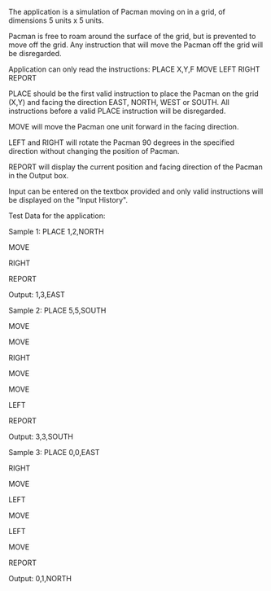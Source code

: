 The application is a simulation of Pacman moving on in a grid, of dimensions 5 units x 5 units.

Pacman is free to roam around the surface of the grid, but is prevented to move off the grid. Any instruction that will move the Pacman off the grid will be disregarded.

Application can only read the instructions:
PLACE X,Y,F
MOVE
LEFT
RIGHT
REPORT

PLACE should be the first valid instruction to place the Pacman on the grid (X,Y) and facing the direction EAST, NORTH, WEST or SOUTH.
All instructions before a valid PLACE instruction will be disregarded.

MOVE will move the Pacman one unit forward in the facing direction.

LEFT and RIGHT will rotate the Pacman 90 degrees in the specified direction without changing the position of Pacman.

REPORT will display the current position and facing direction of the Pacman in the Output box.

Input can be entered on the textbox provided and only valid instructions will be displayed on the "Input History".


Test Data for the application:

Sample 1:
PLACE 1,2,NORTH

MOVE

RIGHT

REPORT

Output: 1,3,EAST



Sample 2:
PLACE 5,5,SOUTH

MOVE 

MOVE

RIGHT

MOVE 

MOVE

LEFT

REPORT

Output: 3,3,SOUTH



Sample 3:
PLACE 0,0,EAST

RIGHT

MOVE

LEFT

MOVE

LEFT

MOVE

REPORT

Output: 0,1,NORTH
